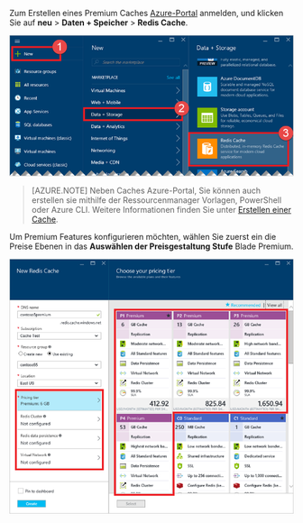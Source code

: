 Zum Erstellen eines Premium Caches [Azure-Portal](https://portal.azure.com) anmelden, und klicken Sie auf **neu** > **Daten + Speicher** > **Redis Cache**.

![Cache erstellen](media/redis-cache-premium-create/redis-cache-new-cache-menu.png)

>[AZURE.NOTE] Neben Caches Azure-Portal, Sie können auch erstellen sie mithilfe der Ressourcenmanager Vorlagen, PowerShell oder Azure CLI. Weitere Informationen finden Sie unter [Erstellen einer Cache](../articles/redis-cache/cache-dotnet-how-to-use-azure-redis-cache.md#create-a-cache).

Um Premium Features konfigurieren möchten, wählen Sie zuerst ein die Preise Ebenen in das **Auswählen der Preisgestaltung Stufe** Blade Premium.

![Wählen Sie Ihre Preisgestaltung Ebene aus.](media/redis-cache-premium-create/redis-cache-premium-pricing-tier.png)



